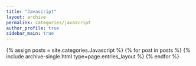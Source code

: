 ```yaml
---
title: "Javascript"
layout: archive
permalink: categories/javascript
author_profile: true
sidebar_main: true
---
```


{% assign posts = site.categories.Javascript %}
{% for post in posts %} {% include archive-single.html type=page.entries_layout %} {% endfor %}